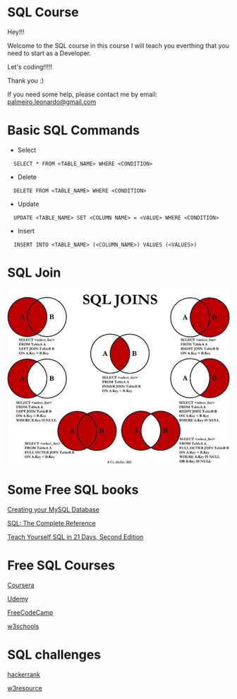 # SQL Course
Hey!!!

Welcome to the SQL course in this course I will teach you everthing that you need to start as a Developer. 

Let's coding!!!!!

Thank you :)


If you need some help, please contact me by email: <palmeiro.leonardo@gmail.com>

# Basic SQL Commands
* Select
```
  SELECT * FROM <TABLE_NAME> WHERE <CONDITION>
```
* Delete
```
  DELETE FROM <TABLE_NAME> WHERE <CONDITION>
```
* Update
```
  UPDATE <TABLE_NAME> SET <COLUMN NAME> = <VALUE> WHERE <CONDITION>
```
* Insert
```
  INSERT INTO <TABLE_NAME> (<COLUMN_NAME>) VALUES (<VALUES>)
```

# SQL Join
![SQL Join](images/sqljoin.jpeg)

# Some Free SQL books

[Creating your MySQL Database](https://github.com/leopalmeiro/sqlcourse/blob/master/books/Creating%20your%20MySQL%20Database%20-%20PDF%20Books.pdf)

[SQL: The Complete Reference](https://github.com/leopalmeiro/sqlcourse/blob/master/books/d_book_proqramlashdirma_23689.pdf)

[Teach Yourself SQL in 21 Days, Second
Edition](https://github.com/leopalmeiro/sqlcourse/blob/master/books/teach_urself_sql.pdf)

# Free SQL Courses 
[Coursera](https://es.coursera.org/courses?query=sql)

[Udemy](https://www.udemy.com/topic/sql/free/)

[FreeCodeCamp](https://www.youtube.com/watch?v=HXV3zeQKqGY)

[w3schools](https://www.w3schools.com/sql)

# SQL challenges
[hackerrank](https://www.hackerrank.com/domains/sql)

[w3resource](https://www.w3resource.com/sql-exercises/)